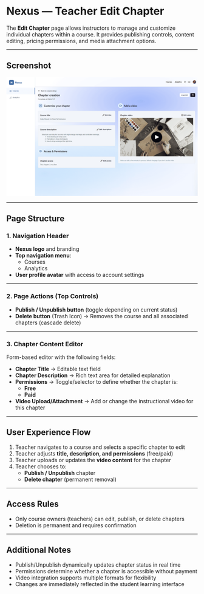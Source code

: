 # Nexus — Teacher Edit Chapter

The **Edit Chapter** page allows instructors to manage and customize individual chapters within a course. It provides publishing controls, content editing, pricing permissions, and media attachment options.

---

## Screenshot

![Nexus Teacher Edit Chapter](../images/teacher-chapter-edit-page.png)

---

## Page Structure

### 1. Navigation Header
- **Nexus logo** and branding  
- **Top navigation menu**:  
  - Courses  
  - Analytics  
- **User profile avatar** with access to account settings  

---

### 2. Page Actions (Top Controls)
- **Publish / Unpublish button** (toggle depending on current status)  
- **Delete button** (Trash Icon) → Removes the course and all associated chapters (cascade delete)  

---

### 3. Chapter Content Editor
Form-based editor with the following fields:  

- **Chapter Title** → Editable text field  
- **Chapter Description** → Rich text area for detailed explanation  
- **Permissions** → Toggle/selector to define whether the chapter is:  
  - **Free**  
  - **Paid**  
- **Video Upload/Attachment** → Add or change the instructional video for this chapter  

---

## User Experience Flow

1. Teacher navigates to a course and selects a specific chapter to edit  
2. Teacher adjusts **title, description, and permissions** (free/paid)  
3. Teacher uploads or updates the **video content** for the chapter  
4. Teacher chooses to:  
   - **Publish / Unpublish** chapter  
   - **Delete chapter** (permanent removal)  

---

## Access Rules
- Only course owners (teachers) can edit, publish, or delete chapters  
- Deletion is permanent and requires confirmation  

---

## Additional Notes
- Publish/Unpublish dynamically updates chapter status in real time  
- Permissions determine whether a chapter is accessible without payment  
- Video integration supports multiple formats for flexibility  
- Changes are immediately reflected in the student learning interface  
